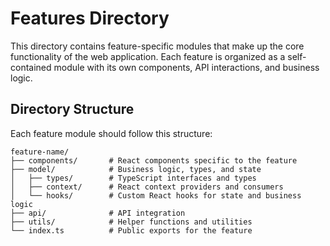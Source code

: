 # Features Directory

This directory contains feature-specific modules that make up the core functionality of the web application. Each
feature is organized as a self-contained module with its own components, API interactions, and business logic.

## Directory Structure

Each feature module should follow this structure:

```
feature-name/
├── components/       # React components specific to the feature
├── model/            # Business logic, types, and state
│   ├── types/        # TypeScript interfaces and types
│   ├── context/      # React context providers and consumers
│   └── hooks/        # Custom React hooks for state and business logic
├── api/              # API integration
├── utils/            # Helper functions and utilities
└── index.ts          # Public exports for the feature
```
